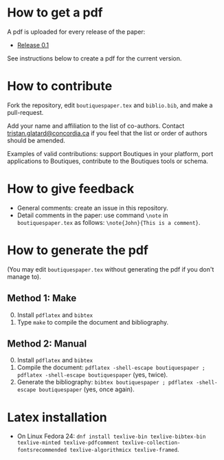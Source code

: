 # How to get a pdf

A pdf is uploaded for every release of the paper:
* [Release 0.1](https://github.com/glatard/boutiques-paper/files/586804/paper.pdf)

See instructions below to create a pdf for the current version.

# How to contribute

Fork the repository, edit ```boutiquespaper.tex``` and ```biblio.bib```, and make a pull-request. 

Add your name and affiliation to the list of co-authors. Contact
tristan.glatard@concordia.ca if you feel that the list or order of
authors should be amended.

Examples of valid contributions: support Boutiques in your platform, port applications to Boutiques, contribute to the Boutiques tools or schema.

# How to give feedback

* General comments: create an issue in this repository.
* Detail comments in the paper: use command ```\note``` in ```boutiquespaper.tex``` as follows: ```\note{John}{This is a comment}```.

# How to generate the pdf

(You may edit ```boutiquespaper.tex``` without generating the pdf if you don't manage to).

## Method 1: Make

0. Install ```pdflatex``` and ```bibtex```
1. Type `make` to compile the document and bibliography.

## Method 2: Manual

0. Install ```pdflatex``` and ```bibtex```
1. Compile the document: ```pdflatex -shell-escape boutiquespaper ; pdflatex -shell-escape boutiquespaper``` (yes, twice).
2. Generate the bibliography: ```bibtex boutiquespaper ; pdflatex -shell-escape boutiquespaper``` (yes, once again).

# Latex installation

* On Linux Fedora 24: ```dnf install texlive-bin texlive-bibtex-bin texlive-minted texlive-pdfcomment texlive-collection-fontsrecommended texlive-algorithmicx texlive-framed```. 

